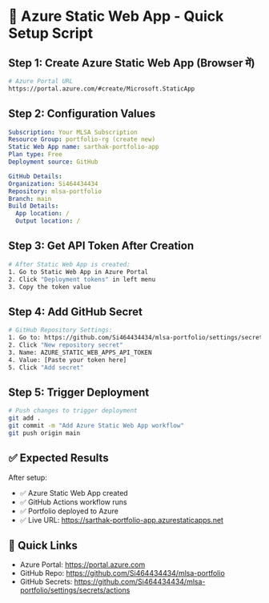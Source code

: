 # 🚀 Azure Static Web App - Quick Setup Script

## Step 1: Create Azure Static Web App (Browser में)

```bash
# Azure Portal URL
https://portal.azure.com/#create/Microsoft.StaticApp
```

## Step 2: Configuration Values

```yaml
Subscription: Your MLSA Subscription
Resource Group: portfolio-rg (create new)
Static Web App name: sarthak-portfolio-app
Plan type: Free
Deployment source: GitHub

GitHub Details:
Organization: Si464434434
Repository: mlsa-portfolio
Branch: main
Build Details:
  App location: /
  Output location: /
```

## Step 3: Get API Token After Creation

```bash
# After Static Web App is created:
1. Go to Static Web App in Azure Portal
2. Click "Deployment tokens" in left menu
3. Copy the token value
```

## Step 4: Add GitHub Secret

```bash
# GitHub Repository Settings:
1. Go to: https://github.com/Si464434434/mlsa-portfolio/settings/secrets/actions
2. Click "New repository secret"
3. Name: AZURE_STATIC_WEB_APPS_API_TOKEN
4. Value: [Paste your token here]
5. Click "Add secret"
```

## Step 5: Trigger Deployment

```bash
# Push changes to trigger deployment
git add .
git commit -m "Add Azure Static Web App workflow"
git push origin main
```

## ✅ Expected Results

After setup:
- ✅ Azure Static Web App created
- ✅ GitHub Actions workflow runs
- ✅ Portfolio deployed to Azure
- ✅ Live URL: https://sarthak-portfolio-app.azurestaticapps.net

## 🔧 Quick Links

- Azure Portal: https://portal.azure.com
- GitHub Repo: https://github.com/Si464434434/mlsa-portfolio
- GitHub Secrets: https://github.com/Si464434434/mlsa-portfolio/settings/secrets/actions